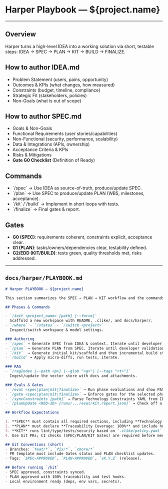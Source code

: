 # Harper Playbook — ${project.name}


---

## Overview
Harper turns a high-level IDEA into a working solution via short, testable steps: IDEA → SPEC → PLAN → KIT → BUILD → FINALIZE.

## How to author IDEA.md
- Problem Statement (users, pains, opportunity)
- Outcomes & KPIs (what changes, how measured)
- Constraints (budget, timeline, compliance)
- Strategic Fit (stakeholders, policies)
- Non-Goals (what is out of scope)

## How to author SPEC.md
- Goals & Non-Goals
- Functional Requirements (user stories/capabilities)
- Non-Functional (security, performance, scalability)
- Data & Integrations (APIs, ownership)
- Acceptance Criteria & KPIs
- Risks & Mitigations
- **Gate G0 Checklist** (Definition of Ready)

## Commands
- \`/spec\` → Use IDEA as source-of-truth, produce/update SPEC.
- \`/plan\` → Use SPEC to produce/update PLAN (WBS, milestones, acceptance).
- \`/kit\` /\`/build\` → Implement in short loops with tests.
- \`/finalize\` → Final gates & report.

## Gates
- **G0 (SPEC)**: requirements coherent, constraints explicit, acceptance clear.
- **G1 (PLAN)**: tasks/owners/dependencies clear, testability defined.
- **G2/EDD (KIT/BUILD)**: tests green, quality thresholds met, risks addressed.

---
## `docs/harper/PLAYBOOK.md`
```markdown
# Harper PLAYBOOK — ${project.name}

This section summarizes the SPEC → PLAN → KIT workflow and the commands to run.

## Phases & Commands

- `/init <project_name> [path] [--force]`  
  Scaffold a new workspace with README, .clike/, and docs/harper/.
- `/where` · `/status` · `/switch <project>`  
  Inspect/switch workspace & model settings.

### Authoring
- `/spec` → Generate SPEC from IDEA & context. Iterate until developer validation.
- `/plan` → Generate PLAN from SPEC. Iterate until developer validation.
- `/kit`  → Generate initial kit/scaffold and then incremental build steps.
- `/build` → Apply micro-diffs, run tests, iterate.

### RAG
- `/ragIndex [--path <p>] [--glob "<g>"] [--tags "<t>"]`  
  Ingest/update the vector store with docs and attachments.

### Evals & Gates
- `/eval <spec|plan|kit|finalize>` → Run phase evaluations and show PASS/FAIL.
- `/gate <spec|plan|kit|finalize>` → Enforce gates for the selected phase.
- `/syncConstraints [path]` → Parse Technology Constraints YAML from IDEA/SPEC and write `.clike/tech_constraints.cjson`.
- `/planUpdate <REQ-ID> [runs/.../eval/kit.report.json]` → Check off a PLAN item after a passing KIT eval.

## Workflow Expectations

1. **SPEC** must contain all required sections, including **Technology Constraints** and KPIs with a **measurement** statement.  
2. **PLAN** must declare **Traceability Coverage: 100%** and include hooks for Unit/Functional/Integration/Security/UAT tests, plus **Environment Profiles** aligned to constraints.  
3. **KIT** runs lint/type/tests/security based on `.clike/policy.yaml` and `.clike/capabilities.yaml`.  
4. Use Git PRs; CI checks (SPEC/PLAN/KIT Gates) are required before merging.

## Git Conventions (short)
- Branches: `feat/*`, `fix/*`, `chore/*`
- PR template must include Gates status and PLAN checklist updates.
- Tags: `SPEC-APPROVED`, `PLAN-APPROVED`, `vX.Y.Z` (release).

## Before running `/kit`
- SPEC approved, constraints synced.
- PLAN approved with 100% traceability and test hooks.
- Local environment ready (deps, env vars, secrets).
